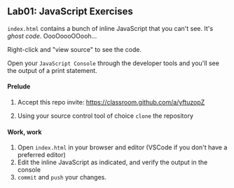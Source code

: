 ## Lab01: JavaScript Exercises

`index.html` contains a bunch of inline JavaScript that you can't see. It's *ghost code*. OooOoooOOooh...

Right-click and "view source" to see the code.

Open your `JavaScript Console` through the developer tools and you'll see the output of a print statement.

#### Prelude

1. Accept this repo invite: https://classroom.github.com/a/yftuzopZ

2. Using your source control tool of choice `clone` the repository


#### Work, work

1. Open `index.html` in your browser and editor (VSCode if you don't have a preferred editor)
2. Edit the inline JavaScript as indicated, and verify the output in the console
3. `commit` and `push` your changes.